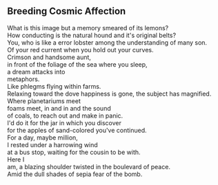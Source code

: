 Breeding Cosmic Affection
-------------------------
What is this image but a memory smeared of its lemons?  
How conducting is the natural hound and it's original belts?  
You, who is like a error lobster among the understanding of many son.  
Of your red current when you hold out your curves.  
Crimson and handsome aunt,  
in front of the foliage of the sea where you sleep,  
a dream attacks into  
metaphors.  
Like phlegms flying within farms.  
Relaxing toward the dove happiness is gone, the subject has magnified.  
Where planetariums meet  
foams meet, in and in and the sound  
of coals, to reach out and make in panic.  
I'd do it for the jar in which you discover  
for the apples of sand-colored you've continued.  
For a day, maybe million,  
I rested under a harrowing wind  
at a bus stop, waiting for the cousin to be with.  
Here I  
am, a blazing shoulder twisted in the boulevard of peace.  
Amid the dull shades of sepia fear of the bomb.  
